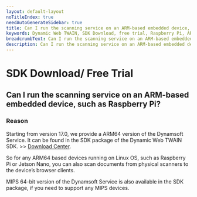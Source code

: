 ```yaml
---
layout: default-layout
noTitleIndex: true
needAutoGenerateSidebar: true
title: Can I run the scanning service on an ARM-based embedded device, such as Raspberry Pi
keywords: Dynamic Web TWAIN, SDK Download, free trial, Raspberry Pi, ARM-based
breadcrumbText: Can I run the scanning service on an ARM-based embedded device, such as Raspberry Pi?
description: Can I run the scanning service on an ARM-based embedded device, such as Raspberry Pi?
---
```


# SDK Download/ Free Trial

## Can I run the scanning service on an ARM-based embedded device, such as Raspberry Pi?

### Reason

Starting from version 17.0, we provide a ARM64 version of the Dynamsoft Service. It can be found in the SDK package of the Dynamic Web TWAIN SDK. >> <a href="https://www.dynamsoft.com/web-twain/downloads/" target="_blank"> Download Center</a>.

So for any ARM64 based devices running on Linux OS, such as Raspberry Pi or Jetson Nano, you can also scan documents from physical scanners to the device’s browser clients.

MIPS 64-bit version of the Dynamsoft Service is also available in the SDK package, if you need to support any MIPS devices.

